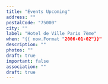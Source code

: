 ```yaml
---
title: "Events Upcoming"
address: ""
postalCode: "75000"
city: ""
label: "Hotel de Ville Paris 7ème"
when: "{{ now.Format "2006-01-02"}}"
description: ""
photos: ""
draft: true
important: false
association: ""
draft: true
---
```


